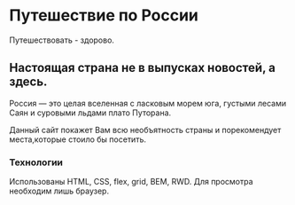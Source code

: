 # Путешествие по России

Путешествовать - здорово.

## Настоящая страна не в выпусках новостей, а здесь.

Россия — это целая вселенная с ласковым морем юга,
густыми лесами Саян и суровыми льдами плато Путорана.

Данный сайт покажет Вам всю необъятность страны и порекомендует места,которые стоило бы посетить.

### Технологии

Использованы HTML, CSS, flex, grid, BEM, RWD. Для просмотра необходим лишь браузер.
